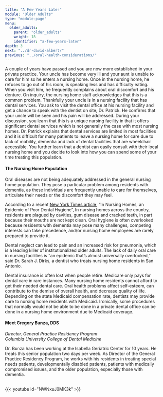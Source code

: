 ```yaml
---
title: "A Few Years Later"
module: "Older Adults"
type: "module-page"
menu:
  older_adults:
    parent: "older_adults"
    weight: 18
    identifier: "a-few-years-later"
depth: 3
next: "../dr-david-albert/"
previous: "../oral-health-considerations/"
---
```

<div class="pageblock"><p>A couple of years have passed and you are now more established in your private practice.  Your uncle has become very ill and your aunt is unable to  care for him so he enters a nursing home.  Once in the nursing home, he refuses to go out of his room, is speaking less and has difficulty eating. When you visit him, he frequently complains about oral discomfort and his denture. On inquiry, the nursing home staff acknowledges that this is a common problem.  Thankfully your uncle is in a nursing facility that has dental services. You ask to visit the dental office at his nursing facility and get a chance to speak with the dentist on site, Dr. Patrick.  He confirms that your uncle will be seen and his pain will be addressed.  During your discussion, you learn that this is a unique nursing facility in that it offers significant dental services which is not generally the case with most nursing homes.   Dr. Patrick explains that dental services are limited in most facilities and it is difficult for many patients to leave a nursing home for care due to lack of mobility, dementia and lack of dental facilities that are wheelchair accessible. You further learn that a dentist can easily consult with their local nursing home and you decide to look into how you can spend some of your time treating this population. </p>
<h4>The Nursing Home Population</h4>
<p>Oral diseases are not being adequately addressed in the general nursing home population.  They pose a particular problem among residents with dementia, as these individuals are frequently unable to care for themselves, articulate their needs or the discomfort they may feel. </p>
<p>According to a recent <a href="http://well.blogs.nytimes.com/2013/08/04/in-nursing-homes-an-epidemic-of-poor-dental-hygiene/?_php=true&_type=blogs&_php=true&_type=blogs&_r=1" target="_blank">New York Times article</a>, “In Nursing Homes, an Epidemic of Poor Dental Hygiene”, In nursing homes across the country, residents are plagued by cavities, gum disease and cracked teeth, in part because their mouths are not kept clean. Oral hygiene is often overlooked  because residents with dementia may pose many challenges, competing interests can take precedence, and/or nursing home employees are rarely prepared to provide it.</p>
<p>Dental neglect can lead to pain and an increased risk for pneumonia, which is a leading killer of institutionalized older adults.  The lack of daily oral care in nursing facilities is “an epidemic that’s almost universally overlooked,” said Dr. Sarah J. Dirks, a dentist who treats nursing home residents in San Antonio.</p>
<p>Dental insurance is often lost when people retire.  Medicare only pays for dental care in rare instances. Many nursing home residents cannot afford to get their needed dental care.  Oral health problems affect self-esteem, can contribute to the demise of overall health, and decrease quality of life.  Depending on the state Medicaid compensation rate, dentists may provide care to nursing home residents with Medicaid.  Ironically, some procedures that normally would not be able to be done in a private dental office can be done in a nursing home environment due to Medicaid coverage.</p>
</div><div class="pageblock"><h4>Meet Gregory Bunza, DDS </h4>
<p><i>Director, General Practice Residency Program</i>
<br/><i>Columbia University College of Dental Medicine</i></p>
<p>Dr. Bunza has been working at the Isabella Geriatric Center for 10 years.  He treats this senior population two days per week.  As Director of the General Practice Residency Program, he works with his residents in treating special needs patients, developmentally disabled patients, patients with medically compromised issues, and the older population, especially those with dementia. </p>

<br/>
{{< youtube id="NWNxuJ0MK3k" >}}</div>